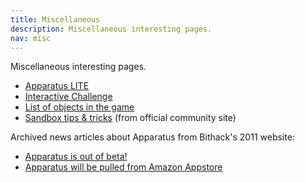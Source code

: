 ```yaml
---
title: Miscellaneous
description: Miscellaneous interesting pages.
nav: misc
---
```


Miscellaneous interesting pages.

- [Apparatus LITE](/lite/)
- [Interactive Challenge](/interactive-challenge/)
- [List of objects in the game](/objects/)
- [Sandbox tips & tricks](/tips/) (from official community site)

Archived news articles about Apparatus from Bithack's 2011 website:

- [Apparatus is out of beta!](/archive/apparatus-is-out-of-beta/)
- [Apparatus will be pulled from Amazon Appstore](/archive/apparatus-will-be-pulled-from-amazon-appstore/)

